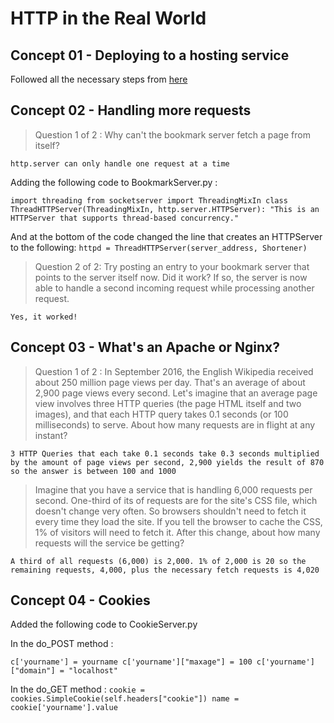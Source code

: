 # HTTP in the Real World

## Concept 01 - Deploying to a hosting service

Followed all the necessary steps from [here](https://classroom.udacity.com/nanodegrees/nd024/parts/b5036a67-32f5-4b47-b4cd-18b33201aa96/modules/69d7024c-2c8a-43c5-b466-af62e74a3bad/lessons/773150bb-8e88-4457-b077-3b8a02018f33/concepts/1d84f620-4d25-45fd-aa10-276498e328ae)

## Concept 02 - Handling more requests

> Question 1 of 2 : Why can't the bookmark server fetch a page from itself?

`http.server can only handle one request at a time`

Adding the following code to BookmarkServer.py : 

`import threading
from socketserver import ThreadingMixIn
class ThreadHTTPServer(ThreadingMixIn, http.server.HTTPServer):
    "This is an HTTPServer that supports thread-based concurrency."`

And at the bottom of the code changed the line that creates an HTTPServer to  the following:
`httpd = ThreadHTTPServer(server_address, Shortener)`

> Question 2 of 2: Try posting an entry to your bookmark server that points to the server itself now. Did it work? If so, the server is now able to handle a second incoming request while processing another request.

`Yes, it worked!`

## Concept 03 - What's an Apache or Nginx?

> Question 1 of 2 : In September 2016, the English Wikipedia received about 250 million page views per day. That's an average of about 2,900 page views every second. Let's imagine that an average page view involves three HTTP queries (the page HTML itself and two images), and that each HTTP query takes 0.1 seconds (or 100 milliseconds) to serve. About how many requests are in flight at any instant?

`3 HTTP Queries that each take 0.1 seconds take 0.3 seconds multiplied by the amount of page views per second, 2,900 yields the result of 870 so the answer is between 100 and 1000`

> Imagine that you have a service that is handling 6,000 requests per second. One-third of its of requests are for the site's CSS file, which doesn't change very often. So browsers shouldn't need to fetch it every time they load the site. If you tell the browser to cache the CSS, 1% of visitors will need to fetch it. After this change, about how many requests will the service be getting?

`A third of all requests (6,000) is 2,000. 1% of 2,000 is 20 so the remaining requests, 4,000, plus the necessary fetch requests is 4,020`

## Concept 04 - Cookies

Added the following code to CookieServer.py

In the do_POST method :

`c['yourname'] = yourname
 c['yourname']["maxage"] = 100
 c['yourname']["domain"] = "localhost"`

 In the do_GET method : 
`cookie = cookies.SimpleCookie(self.headers["cookie"])
 name = cookie['yourname'].value`
